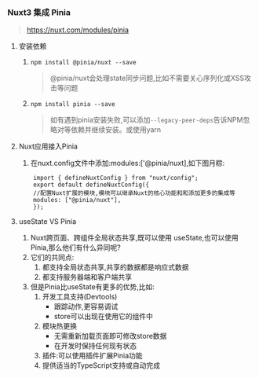 ### Nuxt3 集成 Pinia
> https://nuxt.com/modules/pinia

1. 安装依赖
    1. `npm install @pinia/nuxt --save`
        > @pinia/nuxt会处理state同步问题,比如不需要关心序列化或XSS攻击等问题
    2. `npm install pinia --save`
        > 如有遇到pinia安装失败,可以添加`--legacy-peer-deps`告诉NPM忽略对等依赖并继续安装。或使用yarn
2. Nuxt应用接入Pinia
    1. 在nuxt.config文件中添加:modules:['@pinia/nuxt],如下图月粽:
    ```JS
        import { defineNuxtConfig } from "nuxt/config";
        export default defineNuxtConfig({
        //配置Nuxt扩展的模块,模块可以继承Nuxt的核心功能和和添加更多的集成等
        modules: ["@pinia/nuxt"],
        });
    ```

3. useState VS Pinia
    1. Nuxt跨页面、跨组件全局状态共享,既可以使用 useState,也可以使用Pinia,那么他们有什么异同呢?
    2. 它们的共同点:
        1. 都支持全局状态共享,共享的数据都是响应式数据
        2. 都支持服务器端和客户端共享
    3. 但是Pinia比useState有更多的优势,比如:
        1. 开发工具支持(Devtools)
            - 跟踪动作,更容易调试
            - store可以出现在使用它的组件中
        2. 模块热更换
            - 无需重新加载页面即可修改store数据
            - 在开发时保持任何现有状态
        3. 插件:可以使用插件扩展Pinia功能
        4. 提供适当的TypeScript支持或自动完成


